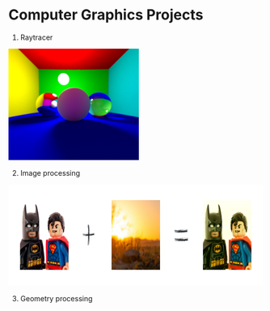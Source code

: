 # Computer Graphics Projects
1. Raytracer

<p>
  <img src="https://github.com/mariabrbz/computer-graphics-projects/blob/master/Raytracer/images/TD2/3000rays.png" height="220">
</p>

2. Image processing 

<p>
  <img src="https://github.com/mariabrbz/computer-graphics-projects/blob/master/Image processing/result.png" height="200">
</p>

3. Geometry processing

